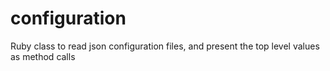 # configuration
Ruby class to read json configuration files, and present the top level values as method calls
